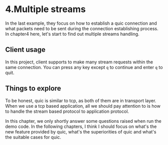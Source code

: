 # 4.Multiple streams
In the last example, they focus on how to establish a quic connection and what packets need to be sent during the connection establishing process. In 
chapter4 here, let's start to find out multiple streams handling.

## Client usage
In this project, client supports to make many stream requests within the same connection. You can press any key except `q`
to continue and enter `q` to quit.

## Things to explore
To be honest, quic is similar to tcp,  as both of them are in transport layer. When we use a tcp based application, 
all we should pay attention to is how to handle the stream based protocol to application protocol.  

In this chapter, we only shortly answer some questions raised when run the demo code. In the following chapters, I think
I should focus on what's the new feature provided by quic, what's the superiorities of quic and what's the suitable cases for quic.
